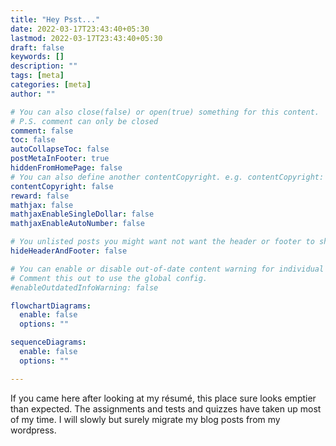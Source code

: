 ```yaml
---
title: "Hey Psst..."
date: 2022-03-17T23:43:40+05:30
lastmod: 2022-03-17T23:43:40+05:30
draft: false
keywords: []
description: ""
tags: [meta]
categories: [meta]
author: ""

# You can also close(false) or open(true) something for this content.
# P.S. comment can only be closed
comment: false
toc: false
autoCollapseToc: false
postMetaInFooter: true
hiddenFromHomePage: false
# You can also define another contentCopyright. e.g. contentCopyright: "This is another copyright."
contentCopyright: false
reward: false
mathjax: false
mathjaxEnableSingleDollar: false
mathjaxEnableAutoNumber: false

# You unlisted posts you might want not want the header or footer to show
hideHeaderAndFooter: false

# You can enable or disable out-of-date content warning for individual post.
# Comment this out to use the global config.
#enableOutdatedInfoWarning: false

flowchartDiagrams:
  enable: false
  options: ""

sequenceDiagrams: 
  enable: false
  options: ""

---
```


<!--more-->
If you came here after looking at my résumé, this place sure looks emptier than expected. The assignments and tests and quizzes have taken up most of my time. I will slowly but surely migrate my blog posts from my wordpress.
